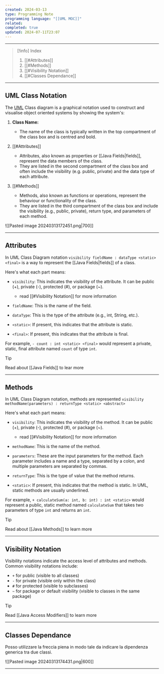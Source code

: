```yaml
---
created: 2024-03-13
type: Programming Note
programming language: "[[UML MOC]]"
related: 
completed: true
updated: 2024-07-11T23:07
---
```

---

>[!info] Index
>1. [[#Attributes]]
>2. [[#Methods]]
>3. [[#Visibility Notation]]
>4. [[#Classes Dependance]]

---
## UML Class Notation

The [UML](https://en.wikipedia.org/wiki/Unified_Modeling_Language) Class diagram is a graphical notation used to construct and visualise object oriented systems by showing the system's:

1. **Class Name:**
    - The name of the class is typically written in the top compartment of the class box and is centred and bold.

2. [[#Attributes]]
    - Attributes, also known as properties or [[Java Fields|fields]], represent the data members of the class. 
    - They are listed in the second compartment of the class box and often include the visibility (e.g. public, private) and the data type of each attribute.

4. [[#Methods]]
    - Methods, also known as functions or operations, represent the behaviour or functionality of the class. 
    - They are listed in the third compartment of the class box and include the visibility (e.g., public, private), return type, and parameters of each method.


![[Pasted image 20240313172451.png|700]]

---
## Attributes
In UML Class Diagram notation `visibility fieldName : dataType <static> <final>` is a way to represent the [[Java Fields|fields]] of a class. 

Here's what each part means:

- `visibility`: This indicates the visibility of the attribute. It can be public (+), private (-), protected (#), or package (~).
	- read [[#Visibility Notation]] for more information 
    
- `fieldName`: This is the name of the field.
    
- `dataType`: This is the type of the attribute (e.g., int, String, etc.).
    
- `<static>`: If present, this indicates that the attribute is static. 
    
- `<final>`: If present, this indicates that the attribute is final.
    

For example, `- count : int <static> <final>` would represent a private, static, final attribute named `count` of type `int`.

>[!tip]
>Read about [[Java Fields]] to lear more

---
## Methods

In UML Class Diagram notation, methods are represented `visibility methodName(parameters) : returnType <static> <abstract>`

Here's what each part means:

- `visibility`: This indicates the visibility of the method. It can be public (+), private (-), protected (#), or package (~).
	- read [[#Visibility Notation]] for more information 

- `methodName`: This is the name of the method.

- `parameters`: These are the input parameters for the method. Each parameter includes a name and a type, separated by a colon, and multiple parameters are separated by commas.

- `returnType`: This is the type of value that the method returns.

- `<static>`: If present, this indicates that the method is static. In UML, static methods are usually underlined.

For example, `+ calculateSum(a: int, b: int) : int <static>` would represent a public, static method named `calculateSum` that takes two parameters of type `int` and returns an `int`.

>[!tip]
>Read about [[Java Methods]] to learn more

---
## Visibility Notation

Visibility notations indicate the access level of attributes and methods. Common visibility notations include:
- `+` for public (visible to all classes)
- `-` for private (visible only within the class)
- `#` for protected (visible to subclasses)
- `~` for package or default visibility (visible to classes in the same package)

>[!tip]
>Read [[Java Access Modifiers]] to learn more

---
## Classes Dependance
Posso utilizzare la freccia piena in modo tale da indicare la dipendenza generica tra due classi.

![[Pasted image 20240313174431.png|600]]

---